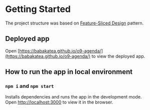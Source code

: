 # Getting Started

The project structure was based on [Feature-Sliced Design](https://feature-sliced.design/) pattern.

## Deployed app
Open [https://babakatea.github.io/o9-agenda/](https://babakatea.github.io/o9-agenda/) to view the deployed app.

## How to run the app in local environment

### `npm i` and `npm start`

Installs dependencies and runs the app in the development mode.\
Open [http://localhost:3000](http://localhost:3000) to view it in the browser.

